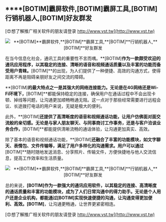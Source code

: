 ## ****[BOTIM]**霸屏软件,**[BOTIM]**霸屏工具,**[BOTIM]**行销机器人,**[BOTIM]**好友群发**

[😍想了解推广相关软件的朋友请登录 http://www.vst.tw](http://www.vst.tw)

 <center><img src="https://vst.tw/MP4/tuiguang/png/6.png" alt="**[BOTIM]**霸屏软件,**[BOTIM]**霸屏工具,**[BOTIM]**行销机器人,**[BOTIM]**好友群发"></center>

在当今信息化社会，通讯工具的重要性不言而喁。**[BOTIM]**作为一款颇受欢迎的通讯应用程序，以其稳定的连接、清晰的语音和视频通话质量以及丰富的功能而备受用户青睐。**[BOTIM]**的出现，为人们提供了一种便捷、高效的沟通方式，使得距离不再是阻碍亲朋好友之间交流的障碍。

**[BOTIM]**的最大特点之一是其强大的网络连接能力。无论是在4G网络还是Wi-Fi环境下，**[BOTIM]**都能保持稳定的连接，确保用户在通话过程中不会出现卡顿、掉线等问题，让沟通更加顺畅畅通无阻。这一点对于那些经常需要进行远程会议、长途拨打电话的用户来说，无疑是极大的便利。

此外，**[BOTIM]**还提供了高清晰度的语音和视频通话功能，让用户仿佛面对面交流般的亲切感。无论是与家人朋友聊天、与同事商讨工作事务，还是与客户洽谈业务合作，**[BOTIM]**都能提供清晰流畅的通话体验，让沟通更加真实、高效。

除了基本的语音和视频通话功能，**[BOTIM]**还融合了丰富的功能模块，如文字聊天、表情包、文件传输等，满足了用户多样化的沟通需求。用户可以通过**[BOTIM]**随时随地发送消息、分享照片、传输文件，方便快捷地与他人交流信息，提高工作效率和生活质量。

 <center><img src="https://vst.tw/MP4/tuiguang/png/4.png" alt="**[BOTIM]**霸屏软件,**[BOTIM]**霸屏工具,**[BOTIM]**行销机器人,**[BOTIM]**好友群发"></center>

总的来说，**[BOTIM]**作为一款强大的通讯应用软件，以其稳定的连接、高清晰度的通话质量和丰富的功能模块，成为了人们日常沟通中的得力助手。无论是个人用户还是企业机构，都能通过**[BOTIM]**实现快速便捷的沟通，让沟通变得更加便利、高效。**[BOTIM]**，让沟通更畅通，让世界更紧密相连。

[😍想了解推广相关软件的朋友请登录 http://www.vst.tw](http://www.vst.tw)



